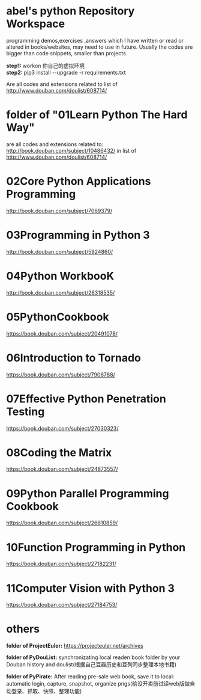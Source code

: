 # abel's python Repository Workspace
programming demos,exercises ,answers which I have written or read or altered in books/websites, may need to use in future.
Usually the codes are bigger than code snippets, smaller than projects.

<b> step1: </b> workon 你自己的虚拟环境 <br>
<b> step2: </b> pip3 install --upgrade -r requirements.txt

Are all codes and extensions related to list of 
http://www.douban.com/doulist/608714/

# folder of "01Learn Python The Hard Way" 
are all codes and extensions related to:
http://book.douban.com/subject/10486432/ in list of 
http://www.douban.com/doulist/608714/

# 02Core Python Applications Programming
http://book.douban.com/subject/7069379/ 

# 03Programming in Python 3
http://book.douban.com/subject/5924860/

# 04Python WorkbooK
http://book.douban.com/subject/26318535/

# 05PythonCookbook
https://book.douban.com/subject/20491078/

# 06Introduction to Tornado
https://book.douban.com/subject/7906788/

# 07Effective Python Penetration Testing
https://book.douban.com/subject/27030323/

# 08Coding the Matrix
https://book.douban.com/subject/24873557/

# 09Python Parallel Programming Cookbook
https://book.douban.com/subject/26610859/

# 10Function Programming in Python
https://book.douban.com/subject/27182231/

# 11Computer Vision with Python 3
https://book.douban.com/subject/27184753/

# others
<b>folder of ProjectEuler:</b>
https://projecteuler.net/archives

<b>folder of PyDouList:</b>
synchronizating local readen book folder by your Douban history
and doulist(根据自己豆瓣历史和豆列同步整理本地书籍)

<b>folder of PyPirate:</b>
After reading pre-sale web book, save it to local: automatic login, capture, snapshot, organize pngs(给没开卖前试读web版做自动登录、抓取、快照、整理功能)
